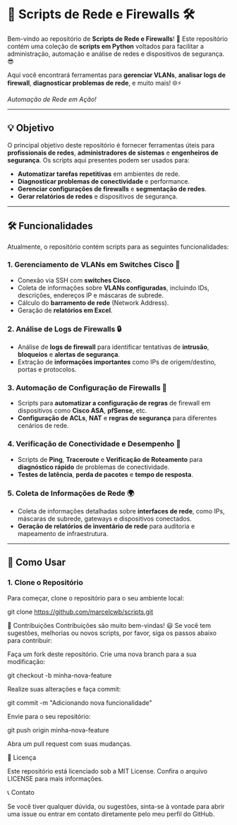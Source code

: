 # 🚀 Scripts de Rede e Firewalls 🛠️

Bem-vindo ao repositório de **Scripts de Rede e Firewalls**! 🎉 Este repositório contém uma coleção de **scripts em Python** voltados para facilitar a administração, automação e análise de redes e dispositivos de segurança. 😎

Aqui você encontrará ferramentas para **gerenciar VLANs**, **analisar logs de firewall**, **diagnosticar problemas de rede**, e muito mais! 🌐⚡
 
*Automação de Rede em Ação!*

---

## 💡 Objetivo

O principal objetivo deste repositório é fornecer ferramentas úteis para **profissionais de redes**, **administradores de sistemas** e **engenheiros de segurança**. Os scripts aqui presentes podem ser usados para:

- **Automatizar tarefas repetitivas** em ambientes de rede.
- **Diagnosticar problemas de conectividade** e performance.
- **Gerenciar configurações de firewalls** e **segmentação de redes**.
- **Gerar relatórios de redes** e dispositivos de segurança.

---

## 🛠️ Funcionalidades

Atualmente, o repositório contém scripts para as seguintes funcionalidades:

### 1. **Gerenciamento de VLANs em Switches Cisco** 🌉

- Conexão via SSH com **switches Cisco**.
- Coleta de informações sobre **VLANs configuradas**, incluindo IDs, descrições, endereços IP e máscaras de subrede.
- Cálculo do **barramento de rede** (Network Address).
- Geração de **relatórios em Excel**.

### 2. **Análise de Logs de Firewalls** 🔒

- Análise de **logs de firewall** para identificar tentativas de **intrusão**, **bloqueios** e **alertas de segurança**.
- Extração de **informações importantes** como IPs de origem/destino, portas e protocolos.

### 3. **Automação de Configuração de Firewalls** 🔧

- Scripts para **automatizar a configuração de regras** de firewall em dispositivos como **Cisco ASA**, **pfSense**, etc.
- **Configuração de ACLs**, **NAT** e **regras de segurança** para diferentes cenários de rede.

### 4. **Verificação de Conectividade e Desempenho** 📡

- Scripts de **Ping**, **Traceroute** e **Verificação de Roteamento** para **diagnóstico rápido** de problemas de conectividade.
- **Testes de latência**, **perda de pacotes** e **tempo de resposta**.

### 5. **Coleta de Informações de Rede** 🌍

- Coleta de informações detalhadas sobre **interfaces de rede**, como IPs, máscaras de subrede, gateways e dispositivos conectados.
- **Geração de relatórios de inventário de rede** para auditoria e mapeamento de infraestrutura.

---

## 🚀 Como Usar

### 1. Clone o Repositório

Para começar, clone o repositório para o seu ambiente local:

git clone https://github.com/marcelcwb/scripts.git

🌟 Contribuições
Contribuições são muito bem-vindas! 😃 Se você tem sugestões, melhorias ou novos scripts, por favor, siga os passos abaixo para contribuir:

Faça um fork deste repositório.
Crie uma nova branch para a sua modificação:

git checkout -b minha-nova-feature

Realize suas alterações e faça commit:

git commit -m "Adicionando nova funcionalidade"

Envie para o seu repositório:

git push origin minha-nova-feature

Abra um pull request com suas mudanças.

📜 Licença

Este repositório está licenciado sob a MIT License. Confira o arquivo LICENSE para mais informações.

📞 Contato

Se você tiver qualquer dúvida, ou sugestões, sinta-se à vontade para abrir uma issue ou entrar em contato diretamente pelo meu perfil do GitHub.
